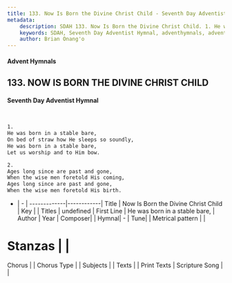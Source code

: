 ```yaml
---
title: 133. Now Is Born the Divine Christ Child - Seventh Day Adventist Hymnal
metadata:
    description: SDAH 133. Now Is Born the Divine Christ Child. 1. He was born in a stable bare, On bed of straw how He sleeps so soundly, He was born in a stable bare, Let us worship and to Him bow.
    keywords: SDAH, Seventh Day Adventist Hymnal, adventhymnals, advent hymnals, Now Is Born the Divine Christ Child, He was born in a stable bare, 
    author: Brian Onang'o
---
```


#### Advent Hymnals
## 133. NOW IS BORN THE DIVINE CHRIST CHILD
#### Seventh Day Adventist Hymnal

```txt


1.
He was born in a stable bare,
On bed of straw how He sleeps so soundly,
He was born in a stable bare,
Let us worship and to Him bow.

2.
Ages long since are past and gone,
When the wise men foretold His coming,
Ages long since are past and gone,
When the wise men foretold His birth.


```

- |   -  |
-------------|------------|
Title | Now Is Born the Divine Christ Child |
Key |  |
Titles | undefined |
First Line | He was born in a stable bare, |
Author | 
Year | 
Composer|  |
Hymnal|  - |
Tune|  |
Metrical pattern | |
# Stanzas |  |
Chorus |  |
Chorus Type |  |
Subjects |  |
Texts |  |
Print Texts | 
Scripture Song |  |
  
